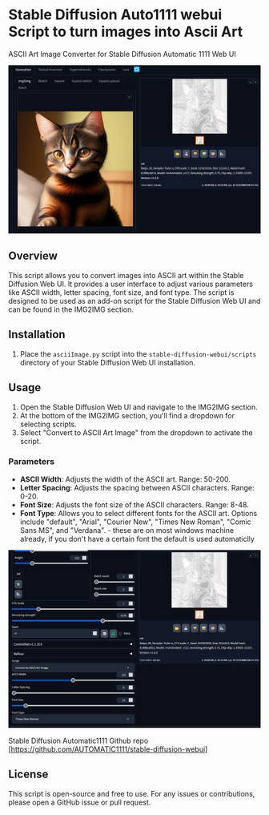 # Stable Diffusion Auto1111 webui Script to turn images into Ascii Art

ASCII Art Image Converter for Stable Diffusion Automatic 1111 Web UI

![Example Image](./ascii.png)


## Overview

This script allows you to convert images into ASCII art within the Stable Diffusion Web UI. It provides a user interface to adjust various parameters like ASCII width, letter spacing, font size, and font type. The script is designed to be used as an add-on script for the Stable Diffusion Web UI and can be found in the IMG2IMG section.

## Installation

1. Place the `asciiImage.py` script into the `stable-diffusion-webui/scripts` directory of your Stable Diffusion Web UI installation.

## Usage

1. Open the Stable Diffusion Web UI and navigate to the IMG2IMG section.
2. At the bottom of the IMG2IMG section, you'll find a dropdown for selecting scripts.
3. Select "Convert to ASCII Art Image" from the dropdown to activate the script.

### Parameters

- **ASCII Width**: Adjusts the width of the ASCII art. Range: 50-200.
- **Letter Spacing**: Adjusts the spacing between ASCII characters. Range: 0-20.
- **Font Size**: Adjusts the font size of the ASCII characters. Range: 8-48.
- **Font Type**: Allows you to select different fonts for the ASCII art. Options include "default", "Arial", "Courier New", "Times New Roman", "Comic Sans MS", and "Verdana". - these are on most windows machine already, if you don't have a certain font the default is used automaticlly 

![Example Image](./ascii2.png)


Stable Diffusion Automatic1111 Github repo [https://github.com/AUTOMATIC1111/stable-diffusion-webui]

## License

This script is open-source and free to use. For any issues or contributions, please open a GitHub issue or pull request.



